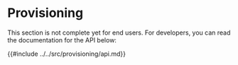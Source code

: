 # Provisioning

This section is not complete yet for end users. For developers, you can read the documentation for the API below:

{{#include ../../src/provisioning/api.md}}
